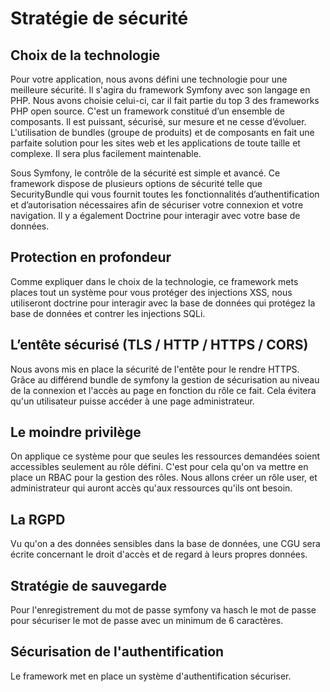 # Stratégie de sécurité

## Choix de la technologie

Pour votre application, nous avons défini une technologie pour une meilleure sécurité. Il s'agira du framework Symfony avec son langage en PHP.
Nous avons choisie celui-ci, car il fait partie du top 3 des frameworks PHP open source. C'est un framework constitué d’un ensemble de composants. Il est puissant, sécurisé, sur mesure et ne cesse d’évoluer. L'utilisation de bundles (groupe de produits) et de composants en fait une parfaite solution pour les sites web et les applications de toute taille et complexe. Il sera plus facilement maintenable.

Sous Symfony, le contrôle de la sécurité est simple et avancé. Ce framework dispose de plusieurs options de sécurité telle que SecurityBundle qui vous fournit toutes les fonctionnalités d’authentification et d’autorisation nécessaires afin de sécuriser votre connexion et votre navigation. Il y a également Doctrine pour interagir avec votre base de données.

## Protection en profondeur

Comme expliquer dans le choix de la technologie, ce framework mets places tout un système pour vous protéger des injections XSS, nous utiliseront doctrine pour interagir avec la base de données qui protégez la base de données et contrer les injections SQLi.

## L’entête sécurisé (TLS / HTTP / HTTPS / CORS)

Nous avons mis en place la sécurité de l'entête pour le rendre HTTPS. Grâce au différend bundle de symfony la gestion de sécurisation au niveau de la connexion et l'accès au page en fonction du rôle ce fait. Cela évitera qu'un utilisateur puisse accéder à une page administrateur.

## Le moindre privilège

On applique ce système pour que seules les ressources demandées soient accessibles seulement au rôle défini. C'est pour cela qu'on va mettre en place un RBAC pour la gestion des rôles. Nous allons créer un rôle user, et administrateur qui auront accès qu'aux ressources qu'ils ont besoin.

## La RGPD

Vu qu'on a des données sensibles dans la base de données, une CGU sera écrite concernant le droit d'accès et de regard à leurs propres données.

## Stratégie de sauvegarde

Pour l'enregistrement du mot de passe symfony va hasch le mot de passe pour sécuriser le mot de passe avec un minimum de 6 caractères. 

## Sécurisation de l'authentification

Le framework met en place un système d'authentification sécuriser.
